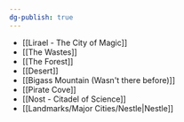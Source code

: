 ```yaml
---
dg-publish: true
---
```


- [[Lirael - The City of Magic]]
- [[The Wastes]]
- [[The Forest]]
- [[Desert]]
- [[Bigass Mountain (Wasn't there before)]]
- [[Pirate Cove]]
- [[Nost - Citadel of Science]]
- [[Landmarks/Major Cities/Nestle|Nestle]]